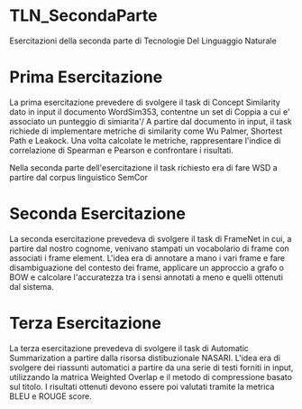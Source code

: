 # TLN_SecondaParte
Esercitazioni della seconda parte di Tecnologie Del Linguaggio Naturale

# Prima Esercitazione
La prima esercitazione prevedere di svolgere il task di Concept Similarity dato in input il documento WordSim353, contentne un set di Coppia a cui e' associato un punteggio di simiarita'/
A partire dal documento in input, il task richiede di implementare metriche di similarity come Wu Palmer, Shortest Path e Leakock. Una volta calcolate le metriche, rappresentare l'indice di correlazione di Spearman 
e Pearson e confrontare i risultati.

Nella seconda parte dell'esercitazione il task richiesto era di fare WSD a partire dal corpus linguistico SemCor 

# Seconda Esercitazione
La seconda esercitazione prevedeva di svolgere il task di FrameNet in cui, a partire dal nostro cognome, venivano stampati un vocabolario di frame con associati i frame element.
L'idea era di annotare a mano i vari frame e fare disambiguazione del contesto dei frame, applicare un approccio a grafo o BOW e calcolare l'accuratezza tra i sensi annotati a meno e quelli ottenuti dal sistema.

# Terza Esercitazione
La terza esercitazione prevedeva di svolgere il task di Automatic Summarization a partire dalla risorsa distibuzionale NASARI. L'idea era di svolgere dei riassunti automatici a partire da una serie 
di testi forniti in input, utilizzando la matrica Weighted Overlap e il metodo di compressione basato sul titolo.
I risultati ottenuti devono essere poi valutati tramite la metrica BLEU e ROUGE score.
